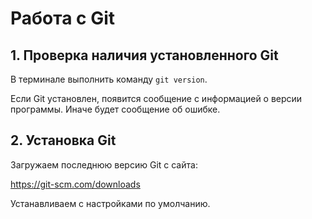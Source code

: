 # Работа с Git

## 1. Проверка наличия установленного Git
В терминале выполнить команду `git version`.

Если Git установлен, появится сообщение с 
информацией о версии программы. 
Иначе будет сообщение об ошибке.

## 2. Установка Git

Загружаем последнюю версию Git с сайта:

https://git-scm.com/downloads

Устанавливаем с настройками по умолчанию.